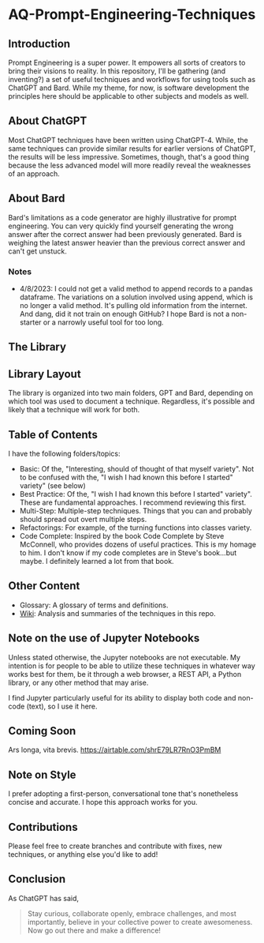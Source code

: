 # AQ-Prompt-Engineering-Techniques

## Introduction
Prompt Engineering is a super power. It empowers all sorts of creators to bring their visions to reality. In this repository, I'll be gathering (and inventing?) a set of useful techniques and workflows for using tools such as ChatGPT and Bard. While my theme, for now, is software development the principles here should be applicable to other subjects and models as well.

## About ChatGPT
Most ChatGPT techniques have been written using ChatGPT-4. While, the same techniques can provide similar results for earlier versions of ChatGPT, the results will be less impressive. Sometimes, though, that's a good thing because the less advanced model will more readily reveal the weaknesses of an approach.

## About Bard
Bard's limitations as a code generator are highly illustrative for prompt engineering. You can very quickly find yourself generating the wrong answer after the correct answer had been previously generated. Bard is weighing the latest answer heavier than the previous correct answer and can't get unstuck.

### Notes
- 4/8/2023: I could not get a valid method to append records to a pandas dataframe. The variations on a solution involved using append, which is no longer a valid method. It's pulling old information from the internet. And dang, did it not train on enough GitHub? I hope Bard is not a non-starter or a narrowly useful tool for too long.

## The Library
## Library Layout
The library is organized into two main folders, GPT and Bard, depending on which tool was used to document a technique. Regardless, it's possible and likely that a technique will work for both.

## Table of Contents
I have the following folders/topics:
- Basic: Of the, "Interesting, should of thought of that myself variety". Not to be confused with the, "I wish I had known this before I started" variety" (see below)
- Best Practice: Of the, "I wish I had known this before I started" variety". These are fundamental approaches. I recommend reviewing this first.
- Multi-Step: Multiple-step techniques. Things that you can and probably should spread out overt multiple steps.
- Refactorings: For example, of the turning functions into classes variety.
- Code Complete: Inspired by the book Code Complete by Steve McConnell, who provides dozens of useful practices. This is my homage to him. I don't know if my code completes are in Steve's book...but maybe. I definitely learned a lot from that book.

## Other Content
- Glossary: A glossary of terms and definitions.
- [Wiki](https://github.com/antquinonez/AQ-Prompt-Engineering-Techniques/wiki): Analysis and summaries of the techniques in this repo.

## Note on the use of Jupyter Notebooks
Unless stated otherwise, the Jupyter notebooks are not executable. My intention is for people to be able to utilize these techniques in whatever way works best for them, be it through a web browser, a REST API, a Python library, or any other method that may arise.

I find Jupyter particularly useful for its ability to display both code and non-code (text), so I use it here.

## Coming Soon
Ars longa, vita brevis.
https://airtable.com/shrE79LR7RnO3PmBM

## Note on Style
I prefer adopting a first-person, conversational tone that's nonetheless concise and accurate. I hope this approach works for you.

## Contributions
Please feel free to create branches and contribute with fixes, new techniques, or anything else you'd like to add!

## Conclusion
As ChatGPT has said,

> Stay curious, collaborate openly, embrace challenges, and most importantly, believe in your collective power to create awesomeness. Now go out there and make a difference!
